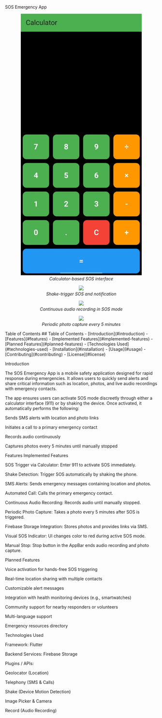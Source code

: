 SOS Emergency App
<p align="center"> <img src="./public/imgs/1.jpeg" width="400" /> <br /> <em>Calculator-based SOS interface</em> </p> <p align="center"> <img src="./public/imgs/f2jw9r04.bmp" width="400" /> <br /> <em>Shake-trigger SOS and notification</em> </p> <p align="center"> <img src="./public/imgs/ojskirln.bmp" width="400" /> <br /> <em>Continuous audio recording in SOS mode</em> </p> <p align="center"> <img src="./public/imgs/xngixjxf.bmp" width="400" /> <br /> <em>Periodic photo capture every 5 minutes</em> </p>
Table of Contents
## Table of Contents
- [Introduction](#introduction)
- [Features](#features)
  - [Implemented Features](#implemented-features)
  - [Planned Features](#planned-features)
- [Technologies Used](#technologies-used)
- [Installation](#installation)
- [Usage](#usage)
- [Contributing](#contributing)
- [License](#license)

Introduction

The SOS Emergency App is a mobile safety application designed for rapid response during emergencies. It allows users to quickly send alerts and share critical information such as location, photos, and live audio recordings with emergency contacts.

The app ensures users can activate SOS mode discreetly through either a calculator interface (911) or by shaking the device. Once activated, it automatically performs the following:

Sends SMS alerts with location and photo links

Initiates a call to a primary emergency contact

Records audio continuously

Captures photos every 5 minutes until manually stopped

Features
Implemented Features

SOS Trigger via Calculator: Enter 911 to activate SOS immediately.

Shake Detection: Trigger SOS automatically by shaking the phone.

SMS Alerts: Sends emergency messages containing location and photos.

Automated Call: Calls the primary emergency contact.

Continuous Audio Recording: Records audio until manually stopped.

Periodic Photo Capture: Takes a photo every 5 minutes after SOS is triggered.

Firebase Storage Integration: Stores photos and provides links via SMS.

Visual SOS Indicator: UI changes color to red during active SOS mode.

Manual Stop: Stop button in the AppBar ends audio recording and photo capture.

Planned Features

Voice activation for hands-free SOS triggering

Real-time location sharing with multiple contacts

Customizable alert messages

Integration with health monitoring devices (e.g., smartwatches)

Community support for nearby responders or volunteers

Multi-language support

Emergency resources directory

Technologies Used

Framework: Flutter

Backend Services: Firebase Storage

Plugins / APIs:

Geolocator (Location)

Telephony (SMS & Calls)

Shake (Device Motion Detection)

Image Picker & Camera

Record (Audio Recording)
